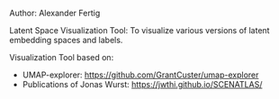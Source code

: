 Author: Alexander Fertig


Latent Space Visualization Tool:
To visualize various versions of latent embedding spaces and labels.


Visualization Tool based on:
  - UMAP-explorer: https://github.com/GrantCuster/umap-explorer
  - Publications of Jonas Wurst: https://jwthi.github.io/SCENATLAS/ 

